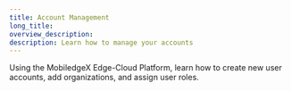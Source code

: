 ```yaml
---
title: Account Management
long_title:
overview_description:
description: Learn how to manage your accounts
---
```


Using the MobiledgeX Edge-Cloud Platform, learn how to create new user accounts, add organizations, and assign user roles.

